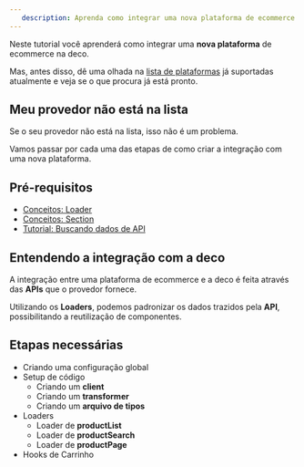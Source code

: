```yaml
---
   description: Aprenda como integrar uma nova plataforma de ecommerce na deco
---
```


Neste tutorial você aprenderá como integrar uma **nova plataforma** de ecommerce na deco.

Mas, antes disso, dê uma olhada na [lista de plataformas](/docs/pt/tutorials/list-of-supported-plataforms/) já suportadas atualmente e veja se o que procura já está pronto.

## Meu provedor não está na lista

Se o seu provedor não está na lista, isso não é um problema.

Vamos passar por cada uma das etapas de como criar a integração com uma nova plataforma.

## Pré-requisitos

- [Conceitos: Loader](/docs/pt/concepts/loader)
- [Conceitos: Section](/docs/pt/concepts/section)
- [Tutorial: Buscando dados de API](/docs/pt/concepts/section)

## Entendendo a integração com a deco

A integração entre uma plataforma de ecommerce e a deco é feita através das **APIs** que o provedor fornece.

Utilizando os **Loaders**, podemos padronizar os dados trazidos pela **API**, possibilitando a reutilização de componentes.

## Etapas necessárias

- Criando uma configuração global
- Setup de código
    - Criando um **client**
    - Criando um **transformer**
    - Criando um **arquivo de tipos**
- Loaders
    - Loader de **productList**
    - Loader de **productSearch**
    - Loader de **productPage**
- Hooks de Carrinho

